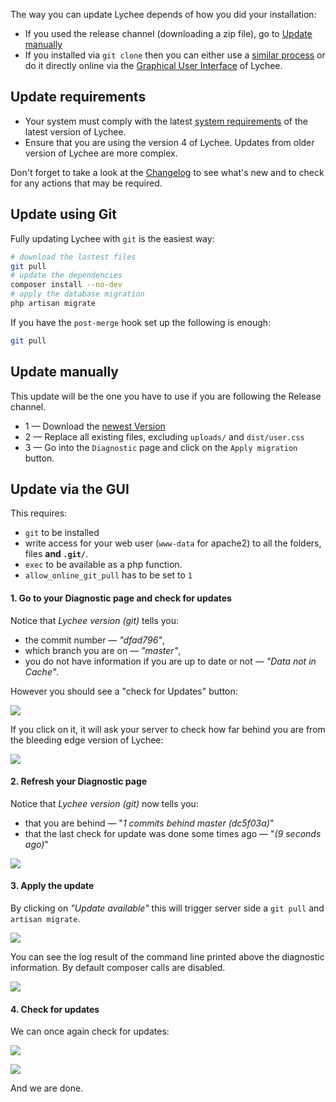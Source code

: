 <p>
    <a name="Introduction"></a>
</p>

The way you can update Lychee depends of how you did your installation:

* If you used the release channel (downloading a zip file), go to [Update manually](update-manually)
* If you installed via `git clone` then you can either use a [similar process](update-using-git) or do it directly online via the [Graphical User Interface](update-via-the-gui) of Lychee.

## Update requirements

- Your system must comply with the latest [system requirements](installation.html) of the latest version of Lychee.
- Ensure that you are using the version 4 of Lychee. Updates from older version of Lychee are more complex.

Don't forget to take a look at the [Changelog](releases.html) to see what's new and to check for any actions that may be required.

## Update using Git

Fully updating Lychee with `git` is the easiest way:

```sh
# download the lastest files
git pull
# update the dependencies
composer install --no-dev
# apply the database migration
php artisan migrate
```

If you have the `post-merge` hook set up the following is enough:
```sh
git pull
```

## Update manually

This update will be the one you have to use if you are following the Release channel.

* 1 &mdash; Download the [newest Version](https://github.com/LycheeOrg/Lychee/releases)
* 2 &mdash; Replace all existing files, excluding `uploads/` and `dist/user.css`
* 3 &mdash; Go into the `Diagnostic` page and click on the `Apply migration` button.


## Update via the GUI

This requires:

-  `git` to be installed
- write access for your web user (`www-data` for apache2) to all the folders, files **and `.git/`**.
- `exec` to be available as a php function.
- `allow_online_git_pull` has to be set to `1`

#### 1. Go to your Diagnostic page and check for updates

Notice that *Lychee version (git)* tells you:

- the commit number &mdash; *"dfad796"*,
- which branch you are on &mdash; *"master"*,
- you do not have information if you are up to date or not &mdash; *"Data not in Cache"*.

However you should see a "check for Updates" button:

![](https://raw.githubusercontent.com/LycheeOrg/Lychee-Laravel/master/docs/images/update_1.png)

If you click on it, it will ask your server to check how far behind you are from the bleeding edge version of Lychee:

![](https://raw.githubusercontent.com/LycheeOrg/Lychee-Laravel/master/docs/images/update_2.png)

#### 2. Refresh your Diagnostic page

Notice that *Lychee version (git)* now tells you:

- that you are behind &mdash; "*1 commits behind master (dc5f03a)*"
- that the last check for update was done some times ago &mdash; "*(9 seconds ago)*"

![](https://raw.githubusercontent.com/LycheeOrg/Lychee-Laravel/master/docs/images/update_3.png)

#### 3. Apply the update

By clicking on *"Update available"* this will trigger server side a `git pull` and `artisan migrate`.

![](https://raw.githubusercontent.com/LycheeOrg/Lychee-Laravel/master/docs/images/update_4.png)

You can see the log result of the command line printed above the diagnostic information.
By default composer calls are disabled.

![](https://raw.githubusercontent.com/LycheeOrg/Lychee-Laravel/master/docs/images/update_5.png)

#### 4. Check for updates

We can once again check for updates:

![](https://raw.githubusercontent.com/LycheeOrg/Lychee-Laravel/master/docs/images/update_6.png)

![](https://raw.githubusercontent.com/LycheeOrg/Lychee-Laravel/master/docs/images/update_7.png)

And we are done.

